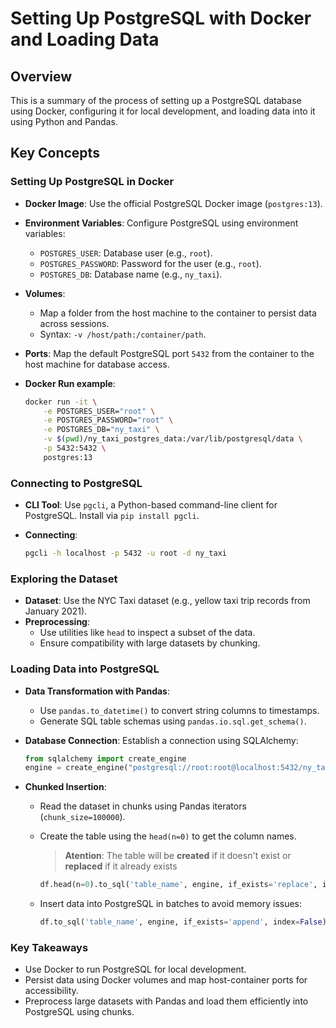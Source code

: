 # Setting Up PostgreSQL with Docker and Loading Data

## Overview

This is a summary of the process of setting up a PostgreSQL database using Docker, configuring it for local development, and loading data into it using Python and Pandas.

## Key Concepts

### Setting Up PostgreSQL in Docker

- **Docker Image**: Use the official PostgreSQL Docker image (`postgres:13`).
- **Environment Variables**: Configure PostgreSQL using environment variables:
  - `POSTGRES_USER`: Database user (e.g., `root`).
  - `POSTGRES_PASSWORD`: Password for the user (e.g., `root`).
  - `POSTGRES_DB`: Database name (e.g., `ny_taxi`).
- **Volumes**:
  - Map a folder from the host machine to the container to persist data across sessions.
  - Syntax: `-v /host/path:/container/path`.
- **Ports**: Map the default PostgreSQL port `5432` from the container to the host machine for database access.

- **Docker Run example**:

    ```bash
    docker run -it \
        -e POSTGRES_USER="root" \
        -e POSTGRES_PASSWORD="root" \
        -e POSTGRES_DB="ny_taxi" \
        -v $(pwd)/ny_taxi_postgres_data:/var/lib/postgresql/data \
        -p 5432:5432 \
        postgres:13
    ```


### Connecting to PostgreSQL

- **CLI Tool**: Use `pgcli`, a Python-based command-line client for PostgreSQL. Install via `pip install pgcli`.
- **Connecting**:

  ```bash
  pgcli -h localhost -p 5432 -u root -d ny_taxi
  ```

### Exploring the Dataset

- **Dataset**: Use the NYC Taxi dataset (e.g., yellow taxi trip records from January 2021).
- **Preprocessing**:
  - Use utilities like `head` to inspect a subset of the data.
  - Ensure compatibility with large datasets by chunking.

### Loading Data into PostgreSQL

- **Data Transformation with Pandas**:
  - Use `pandas.to_datetime()` to convert string columns to timestamps.
  - Generate SQL table schemas using `pandas.io.sql.get_schema()`.
- **Database Connection**: Establish a connection using SQLAlchemy:

  ```python
  from sqlalchemy import create_engine
  engine = create_engine("postgresql://root:root@localhost:5432/ny_taxi")
  ```

- **Chunked Insertion**:

  - Read the dataset in chunks using Pandas iterators (`chunk_size=100000`).
  - Create the table using the `head(n=0)` to get the column names.

    > **Atention**: The table will be **created** if it doesn't exist or **replaced** if it already exists

    ```python
    df.head(n=0).to_sql('table_name', engine, if_exists='replace', index=False)
    ```

  - Insert data into PostgreSQL in batches to avoid memory issues:

    ```python
    df.to_sql('table_name', engine, if_exists='append', index=False)
    ```

### Key Takeaways

- Use Docker to run PostgreSQL for local development.
- Persist data using Docker volumes and map host-container ports for accessibility.
- Preprocess large datasets with Pandas and load them efficiently into PostgreSQL using chunks.
